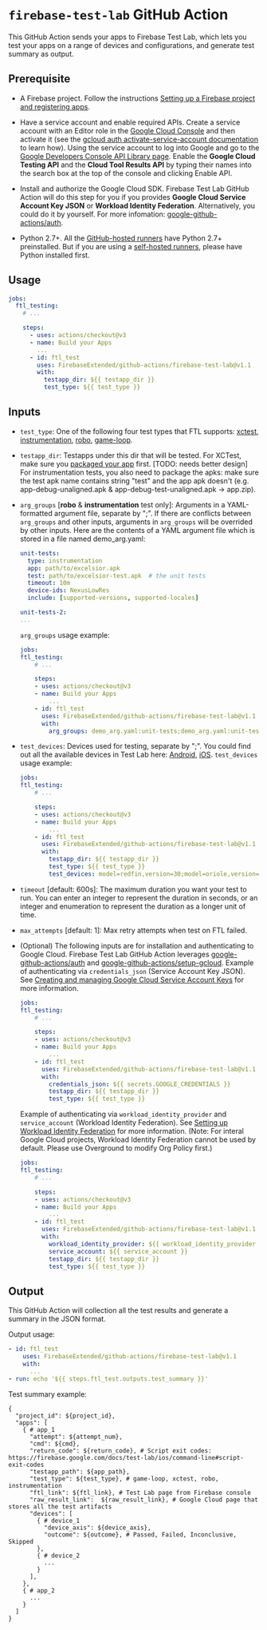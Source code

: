 # `firebase-test-lab` GitHub Action

This GitHub Action sends your apps to Firebase Test Lab, which lets you test your apps on a range of devices and configurations, and generate test summary as output.

## Prerequisite

-   A Firebase project. Follow the instructions [Setting up a Firebase project and registering apps](https://firebase.google.com/docs/projects/learn-more#setting_up_a_firebase_project_and_registering_apps).

-   Have a service account and enable required APIs. Create a service account with an Editor role in the [Google Cloud Console](https://console.cloud.google.com/iam-admin/serviceaccounts/) and then activate it (see the [gcloud auth activate-service-account documentation](https://cloud.google.com/sdk/gcloud/reference/auth/activate-service-account) to learn how). Using the service account to log into Google and go to the [Google Developers Console API Library page](https://console.developers.google.com/apis/library). Enable the **Google Cloud Testing API** and the **Cloud Tool Results API** by typing their names into the search box at the top of the console and clicking Enable API.

-   Install and authorize the Google Cloud SDK. Firebase Test Lab GitHub Action will do this step for you if you provides **Google Cloud Service Account Key JSON** or **Workload Identity Federation**. Alternatively, you could do it by yourself. For more infomation: [google-github-actions/auth](https://github.com/google-github-actions/auth).

-   Python 2.7+. All the [GitHub-hosted runners](https://docs.github.com/en/actions/using-github-hosted-runners/about-github-hosted-runners) have Python 2.7+ preinstalled. But if you are using a [self-hosted runners](https://docs.github.com/en/actions/hosting-your-own-runners/about-self-hosted-runners), please have Python installed first.

## Usage
```yml
jobs:
  ftl_testing:
    # ...

    steps:
      - uses: actions/checkout@v3
      - name: Build your Apps
        ...
      - id: ftl_test
        uses: FirebaseExtended/github-actions/firebase-test-lab@v1.1
        with:
          testapp_dir: ${{ testapp_dir }}
          test_type: ${{ test_type }}
```

## Inputs

-   `test_type`: One of the following four test types that FTL supports: [xctest](https://firebase.google.com/docs/test-lab/ios/run-xctest), [instrumentation](https://firebase.google.com/docs/test-lab/android/instrumentation-test), [robo](https://firebase.google.com/docs/test-lab/android/robo-ux-test), [game-loop](https://firebase.google.com/docs/test-lab/android/game-loop).

-   `testapp_dir`: Testapps under this dir that will be tested. For XCTest, make sure you [packaged your app](https://firebase.google.com/docs/test-lab/ios/run-xctest#package-app) first. [TODO: needs better design] For instrumentation tests, you also need to package the apks: make sure the test apk name contains string "test" and the app apk doesn't (e.g. app-debug-unaligned.apk & app-debug-test-unaligned.apk -> app.zip).

-   `arg_groups` [**robo** & **instrumentation** test only]: Arguments in a YAML-formatted argument file, separate by ";". If there are conflicts between `arg_groups` and other inputs, arguments in `arg_groups` will be overrided by other inputs.
    Here are the contents of a YAML argument file which is stored in a file named demo_arg.yaml:
    ```yml
    unit-tests:
      type: instrumentation
      app: path/to/excelsior.apk
      test: path/to/excelsior-test.apk  # the unit tests
      timeout: 10m
      device-ids: NexusLowRes
      include: [supported-versions, supported-locales]
    
    unit-tests-2:
    ...
    ```
    `arg_groups` usage example:
    ```yml
    jobs:
    ftl_testing:
        # ...

        steps:
        - uses: actions/checkout@v3
        - name: Build your Apps
            ...
        - id: ftl_test
          uses: FirebaseExtended/github-actions/firebase-test-lab@v1.1
          with:
            arg_groups: demo_arg.yaml:unit-tests;demo_arg.yaml:unit-tests-2
    ```

-   `test_devices`: Devices used for testing, separate by ";". You could find out all the available devices in Test Lab here: [Android](https://firebase.google.com/docs/test-lab/android/available-testing-devices), [iOS](https://firebase.google.com/docs/test-lab/ios/available-testing-devices).
    `test_devices` usage example:
    ```yml
    jobs:
    ftl_testing:
        # ...

        steps:
        - uses: actions/checkout@v3
        - name: Build your Apps
            ...
        - id: ftl_test
          uses: FirebaseExtended/github-actions/firebase-test-lab@v1.1
          with:
            testapp_dir: ${{ testapp_dir }}
            test_type: ${{ test_type }}
            test_devices: model=redfin,version=30;model=oriole,version=33
    ```

-   `timeout` [default: 600s]: The maximum duration you want your test to run. You can enter an integer to represent the duration in seconds, or an integer and enumeration to represent the duration as a longer unit of time. 

-   `max_attempts` [default: 1]: Max retry attempts when test on FTL failed. 

-   (Optional) The following inputs are for installation and authenticating to Google Cloud. Firebase Test Lab GitHub Action leverages [google-github-actions/auth](https://github.com/google-github-actions/auth) and [google-github-actions/setup-gcloud](https://github.com/google-github-actions/setup-gcloud). 
    Example of authenticating via `credentials_json` (Service Account Key JSON). See [Creating and managing Google Cloud Service Account Keys](https://cloud.google.com/iam/docs/creating-managing-service-account-keys) for more information.
    ```yml
    jobs:
    ftl_testing:
        # ...

        steps:
        - uses: actions/checkout@v3
        - name: Build your Apps
            ...
        - id: ftl_test
          uses: FirebaseExtended/github-actions/firebase-test-lab@v1.1
          with:
            credentials_json: ${{ secrets.GOOGLE_CREDENTIALS }}
            testapp_dir: ${{ testapp_dir }}
            test_type: ${{ test_type }}
    ```

    Example of authenticating via `workload_identity_provider` and `service_account` (Workload Identity Federation). See [Setting up Workload Identity Federation](https://github.com/google-github-actions/auth#setup) for more information. (Note: For interal Google Cloud projects, Workload Identity Federation cannot be used by default. Please use Overground to modify Org Policy first.)
    ```yml
    jobs:
    ftl_testing:
        # ...

        steps:
        - uses: actions/checkout@v3
        - name: Build your Apps
            ...
        - id: ftl_test
          uses: FirebaseExtended/github-actions/firebase-test-lab@v1.1
          with:
            workload_identity_provider: ${{ workload_identity_provider }}
            service_account: ${{ service_account }}
            testapp_dir: ${{ testapp_dir }}
            test_type: ${{ test_type }}
    ```

## Output

This GitHub Action will collection all the test results and generate a summary in the JSON format.

Output usage:
```yml
- id: ftl_test
    uses: FirebaseExtended/github-actions/firebase-test-lab@v1.1
    with:
      ...
- run: echo '${{ steps.ftl_test.outputs.test_summary }}'
```

Test summary example:
```
{
  "project_id": ${project_id},
  "apps": [
    { # app_1
      "attempt": ${attempt_num},
      "cmd": ${cmd},
      "return_code": ${return_code}, # Script exit codes: https://firebase.google.com/docs/test-lab/ios/command-line#script-exit-codes
      "testapp_path": ${app_path},
      "test_type": ${test_type}, # game-loop, xctest, robo, instrumentation
      "ftl_link": ${ftl_link}, # Test Lab page from Firebase console
      "raw_result_link":  ${raw_result_link}, # Google Cloud page that stores all the test artifacts
      "devices": [
        { # device_1
          "device_axis": ${device_axis},
          "outcome": ${outcome}, # Passed, Failed, Inconclusive, Skipped
        },
        { # device_2
          ... 
        }
      ],
    },
    { # app_2
      ...
    }
  ]
}
```
